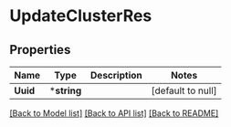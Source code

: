 # UpdateClusterRes

## Properties
Name | Type | Description | Notes
------------ | ------------- | ------------- | -------------
**Uuid** | ***string** |  | [default to null]

[[Back to Model list]](../README.md#documentation-for-models) [[Back to API list]](../README.md#documentation-for-api-endpoints) [[Back to README]](../README.md)


